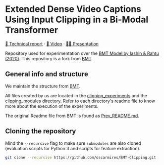 # Extended Dense Video Captions Using Input Clipping in a Bi-Modal Transformer

[📄 Technical report](https://drive.google.com/file/d/1btVbFxP3_STBjPK563ynwNvZGgYmFZ0z/view?usp=share_link) · [📼 Video](https://drive.google.com/file/d/10JeLN7vhVgpjK5jFDPSA-CDMJqK8D5lT/view?usp=share_link) · [🧑‍🏫 Presentation](https://drive.google.com/file/d/1rc8oiVQbWr1Y5EwraDYdOWUKfRykKg9j/view?usp=share_link)

Repository used for experimentation over the [BMT Model by Iashin & Rahtu (2020)](https://iashin.ai/bmt).
This repository is a fork from [BMT](https://github.com/v-iashin/BMT).

## General info and structure

We maintain the structure from [BMT](https://github.com/v-iashin/BMT). 

All files created by us are located in the [clipping_experiments](https://github.com/oscarmires/BMT-Clipping/tree/master/clipping_experiments) and the [clipping_modules](https://github.com/oscarmires/BMT-Clipping/tree/master/clipping_modules) directory. Refer to each directory's readme file to know more about the execution of the experiments.

The original Readme file from BMT is found as [Prev_README.md](https://github.com/oscarmires/BMT-Clipping/blob/master/Prev_README.md).


## Cloning the repository

Mind the `--recursive` flag to make sure `submodules` are also cloned (evaluation scripts for Python 3 and scripts for feature extraction).
```bash
git clone --recursive https://github.com/oscarmires/BMT-Clipping.git
```
